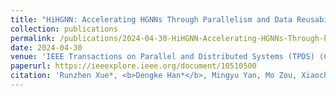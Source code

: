 ```yaml
---
title: "HiHGNN: Accelerating HGNNs Through Parallelism and Data Reusability Exploitation"
collection: publications
permalink: /publications/2024-04-30-HiHGNN-Accelerating-HGNNs-Through-Parallelism-and-Data-Reusability-Exploitation
date: 2024-04-30
venue: 'IEEE Transactions on Parallel and Distributed Systems (TPDS) (CCF-A)'
paperurl: https://ieeexplore.ieee.org/document/10510500
citation: 'Runzhen Xue*, <b>Dengke Han*</b>, Mingyu Yan, Mo Zou, Xiaocheng Yang, Duo Wang, Wenming Li, Zhimin Tang, John Kim, Xiaochun Ye, Dongrui Fan. HiHGNN: Accelerating HGNNs Through Parallelism and Data Reusability Exploitation, in IEEE Transactions on Parallel and Distributed Systems, vol. 35, no. 7, pp. 1122-1138, July 2024.'
---
```

